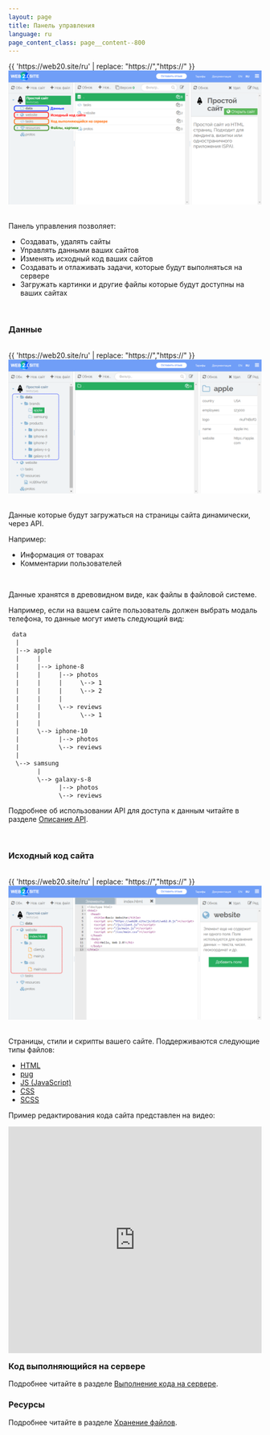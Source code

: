 ```yaml
---
layout: page
title: Панель управления
language: ru
page_content_class: page__content--800
---
```



<div class="safari">
    <div class="safari__header">
        <div class="safari__buttons">
            <div class="safari__button safari__button--red"></div>
            <div class="safari__button safari__button--orange"></div>
            <div class="safari__button safari__button--green"></div>
        </div>
        <div class="safari__address_bar">
            <div class="safari__url">{{ 'https://web20.site/ru' | replace: "https://","<span class='safari__url__https'>https://</span>" }}</div>
        </div>
    </div>
    <img class="safari__img" src="/images/docs/dashboard/intro-ru.png" />
</div>

<br>

Панель управления позволяет:
- Создавать, удалять сайты
- Управлять данными ваших сайтов
- Изменять исходный код ваших сайтов
- Создавать и отлаживать задачи, которые будут выполняться на сервере
- Загружать картинки и другие файлы которые будут доступны на ваших сайтах

<br>

### Данные



<br>

<div class="safari">
    <div class="safari__header">
        <div class="safari__buttons">
            <div class="safari__button safari__button--red"></div>
            <div class="safari__button safari__button--orange"></div>
            <div class="safari__button safari__button--green"></div>
        </div>
        <div class="safari__address_bar">
            <div class="safari__url">{{ 'https://web20.site/ru' | replace: "https://","<span class='safari__url__https'>https://</span>" }}</div>
        </div>
    </div>
    <img class="safari__img" src="/images/docs/dashboard/data-ru.png" />
</div>

<br>

Данные которые будут загружаться на страницы сайта динамически, через API. 

Например:

- Информация от товарах
- Комментарии пользователей

<br>

Данные хранятся в древовидном виде, как файлы в файловой системе.

Например, если на вашем сайте пользователь должен выбрать модаль телефона,
то данные могут иметь следующий вид:

```
 data
  |
  |--> apple
  |     |
  |     |--> iphone-8
  |     |     |--> photos
  |     |     |     \--> 1
  |     |     |     \--> 2
  |     |     |
  |     |     \--> reviews
  |     |           \--> 1
  |     |
  |     \--> iphone-10
  |           |--> photos
  |           \--> reviews
  |
  \--> samsung
        |
        \--> galaxy-s-8
              |--> photos
              \--> reviews
```

Подробнее об использовании API для доступа к данным читайте в разделе [Описание API](/ru/docs/api).

<br>

### Исходный код сайта

<br>

<div class="safari">
    <div class="safari__header">
        <div class="safari__buttons">
            <div class="safari__button safari__button--red"></div>
            <div class="safari__button safari__button--orange"></div>
            <div class="safari__button safari__button--green"></div>
        </div>
        <div class="safari__address_bar">
            <div class="safari__url">{{ 'https://web20.site/ru' | replace: "https://","<span class='safari__url__https'>https://</span>" }}</div>
        </div>
    </div>
    <img class="safari__img" src="/images/docs/dashboard/website-ru.png" />
</div>

<br>

Страницы, стили и скрипты вашего сайте. Поддерживаются следующие типы файлов:

- [HTML](https://ru.wikipedia.org/wiki/HTML)
- [pug](https://pugjs.org)
- [JS (JavaScript)](https://ru.wikipedia.org/wiki/JavaScript)
- [CSS](https://ru.wikipedia.org/wiki/CSS)
- [SCSS](https://sass-lang.com/)

Пример редактирования кода сайта представлен на видео:

<div class="safari">
    <iframe width="100%" height="450" style="margin-bottom: -10px" src="https://www.youtube.com/embed/fBve_lUsWuc?rel=0&amp;showinfo=0" frameborder="0" allow="autoplay; encrypted-media" allowfullscreen></iframe>
</div>

### Код выполняющийся на сервере

 

Подробнее читайте в разделе [Выполнение кода на сервере](/ru/docs/how-to-run-code).


### Ресурсы

 
Подробнее читайте в разделе [Хранение файлов](/ru/docs/file-storage).
